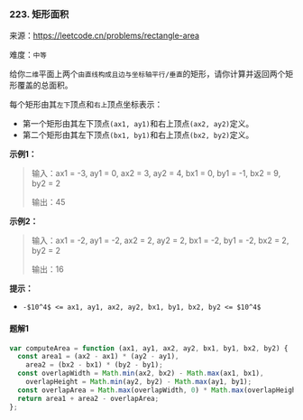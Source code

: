 ### 223. 矩形面积

来源：<https://leetcode.cn/problems/rectangle-area>

难度：`中等`

给你`二维`平面上两个`由直线构成且边与坐标轴平行/垂直`的矩形，请你计算并返回两个矩形覆盖的总面积。

每个矩形由其`左下`顶点和`右上`顶点坐标表示：

- 第一个矩形由其左下顶点`(ax1, ay1)`和右上顶点`(ax2, ay2)`定义。
- 第二个矩形由其左下顶点`(bx1, by1)`和右上顶点`(bx2, by2)`定义。

**示例1：**

> 输入：ax1 = -3, ay1 = 0, ax2 = 3, ay2 = 4, bx1 = 0, by1 = -1, bx2 = 9, by2 = 2
>
> 输出：45

**示例2：**

> 输入：ax1 = -2, ay1 = -2, ax2 = 2, ay2 = 2, bx1 = -2, by1 = -2, bx2 = 2, by2 = 2
>
> 输出：16

**提示：**

- `-$10^4$ <= ax1, ay1, ax2, ay2, bx1, by1, bx2, by2 <= $10^4$`

<!-- tabs:start -->

#### **题解1**

```javascript
var computeArea = function (ax1, ay1, ax2, ay2, bx1, by1, bx2, by2) {
  const area1 = (ax2 - ax1) * (ay2 - ay1),
    area2 = (bx2 - bx1) * (by2 - by1);
  const overlapWidth = Math.min(ax2, bx2) - Math.max(ax1, bx1),
    overlapHeight = Math.min(ay2, by2) - Math.max(ay1, by1);
  const overlapArea = Math.max(overlapWidth, 0) * Math.max(overlapHeight, 0);
  return area1 + area2 - overlapArea;
};
```

<!-- tabs:end -->
